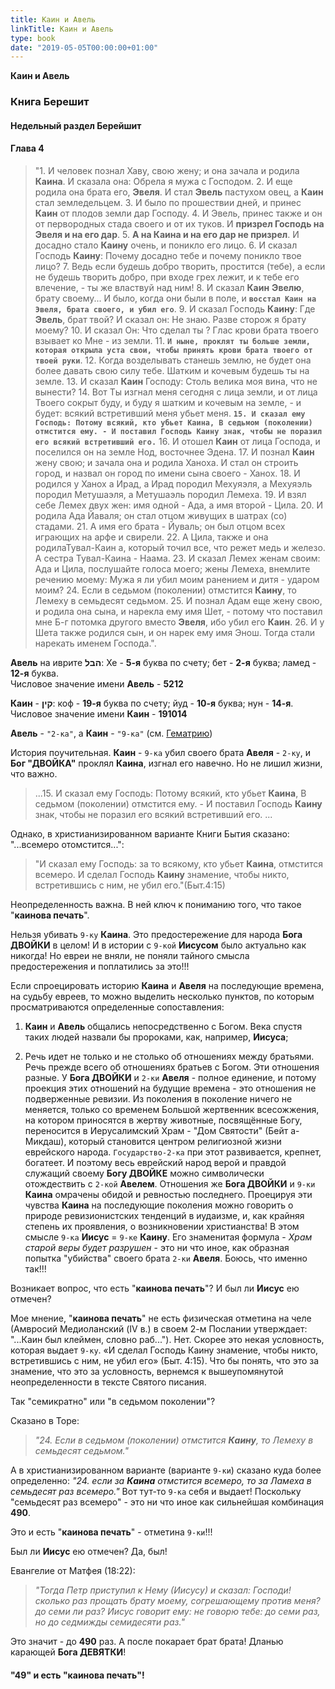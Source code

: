 ```yaml
---
title: Каин и Авель
linkTitle: Каин и Авель
type: book
date: "2019-05-05T00:00:00+01:00"
---
```


**Каин и Авель**

### Книга Берешит

#### Недельный раздел Берейшит

#### Глава 4

> "1. И человек познал Хаву, свою жену; и она зачала и родила **Каина**. И сказала она: Обрела я мужа с Господом. 2. И еще родила она брата его, **Эвеля**. И стал **Эвель** пастухом овец, а **Каин** стал земледельцем. 3. И было по прошествии дней, и принес **Каин** от плодов земли дар Господу. 4. И Эвель, принес также и он от первородных стада своего и от их туков. И **призрел Господь на **Эвеля** и на его дар**. 5. **А на **Каина** и на его дар не призрел**. И досадно стало **Каину** очень, и поникло его лицо. 6. И сказал Господь **Каину**: Почему досадно тебе и почему поникло твое лицо? 7. Ведь если будешь добро творить, простится (тебе), а если не будешь творить добро, при входе грех лежит, и к тебе его влечение, - ты же властвуй над ним! 8. И сказал **Каин** **Эвелю**, брату своему... И было, когда они были в поле, и **`восстал Каин на Эвеля, брата своего, и убил его`**. 9. И сказал Господь **Каину**: Где **Эвель**, брат твой? И сказал он: Не знаю. Разве сторож я брату моему? 10. И сказал Он: Что сделал ты ? Глас крови брата твоего взывает ко Мне - из земли. 11. **`И ныне, проклят ты больше земли, которая открыла уста свои, чтобы принять крови брата твоего от твоей руки`**. 12. Когда возделывать станешь землю, не будет она более давать свою силу тебе. Шатким и кочевым будешь ты на земле. 13. И сказал **Каин** Господу: Столь велика моя вина, что не вынести? 14. Вот Ты изгнал меня сегодня с лица земли, и от лица Твоего сокрыт буду, и буду я шатким и кочевым на земле, - и будет: всякий встретивший меня убьет меня. **`15. И сказал ему Господь: Потому всякий, кто убьет Каина, В седьмом (поколении) отмстится ему. - И поставил Господь Каину знак, чтобы не поразил его всякий встретивший его.`** 16. И отошел **Каин** от лица Господа, и поселился он на земле Нод, восточнее Эдена. 17. И познал **Каин** жену свою; и зачала она и родила Ханоха. И стал он строить город, и назвал он город по имени сына своего - Ханох. 18. И родился у Ханох а Ирад, а Ирад породил Мехуяэля, а Мехуяэль породил Метушаэля, а Метушаэль породил Лемеха. 19. И взял себе Лемех двух жен: имя одной - Ада, а имя второй - Цила. 20. И родила Ада Йаваля; он стал отцом живущих в шатрах (со) стадами. 21. А имя его брата - Йуваль; он был отцом всех играющих на арфе и свирели. 22. А Цила, также и она родилаТувал-Каин а, который точил все, что режет медь и железо. А сестра Тувал-Каина - Наама. 23. И сказал Лемех женам своим: Ада и Цила, послушайте голоса моего; жены Лемеха, внемлите речению моему: Мужа я ли убил моим ранением и дитя - ударом моим? 24. Если в седьмом (поколении) отмстится **Каину**, то Лемеху в семьдесят седьмом. 25. И познал Адам еще жену свою, и родила она сына, и нарекла ему имя Шет, - потому что поставил мне Б-г потомка другого вместо **Эвеля**, ибо убил его **Каин**. 26. И у Шета также родился сын, и он нарек ему имя Энош. Тогда стали нарекать именем Господа.".




**Авель** на иврите **הבל**: Хе - **5-я** буква по счету; бет - **2-я** буква; ламед - **12-я** буква.</br>
Числовое значение имени **Авель** - **5212**

**Каин** - **קין**: коф - **19-я** буква по счету; йуд - **10-я** буква; нун - **14-я**.</br>
Числовое значение имени **Каин** - **191014**

**Авель** - `"2-ка"`, а **Каин** - `"9-ка"` (см. [Гематрию](/docs/vektornoje-kolco/gematriya/))

История поучительная. **Каин** - `9-ка` убил своего брата **Авеля** - `2-ку`, и **Бог "ДВОЙКА"** проклял **Каина**, изгнал его навечно. Но не лишил жизни, что важно.

> ...15. И сказал ему Господь: Потому всякий, кто убьет **Каина**, В седьмом (поколении) отмстится ему. - И поставил Господь **Каину** знак, чтобы не поразил его всякий встретивший его. ...


Однако, в христианизированном варианте Книги Бытия сказано: "...всемеро отомстится...": </br>
> "И сказал ему Господь: за то всякому, кто убьет **Каина**, отмстится всемеро. И сделал Господь **Каину** знамение, чтобы никто, встретившись с ним, не убил его."(Быт.4:15)

Неопределенность важна. В ней ключ к пониманию того, что такое "**каинова печать**".

Нельзя убивать `9-ку` **Каина**. Это предостережение для народа **Бога ДВОЙКИ** в целом! И в истории с `9-кой` **Иисусом** было актуально как никогда! Но евреи не вняли, не поняли тайного смысла предостережения и поплатились за это!!!

Если спроецировать историю **Каина** и **Авеля** на последующие времена, на судьбу евреев, то можно выделить несколько пунктов, по которым просматриваются определенные сопоставления:

1. **Каин** и **Авель** общались непосредственно с Богом. Века спустя таких людей назвали бы пророками, как, например, **Иисуса**;

2. Речь идет не только и не столько об отношениях между братьями. Речь прежде всего об отношениях братьев с Богом. Эти отношения разные. У **Бога ДВОЙКИ** и `2-ки` **Авеля** - полное единение, и потому проекция этих отношений на будущие времена - это отношения не подверженные ревизии. Из поколения в поколение ничего не меняется, только со временем Большой жертвенник всесожжения, на котором приносятся в жертву животные, посвящённые Богу, переносится в Иерусалимский Храм - "Дом Святости" (Бейт а-Микдаш), который становится центром религиозной жизни еврейского народа. `Государство-2-ка` при этот развивается, крепнет, богатеет. И поэтому весь еврейский народ верой и правдой служащий своему **Богу ДВОЙКЕ** можно символически отождествить с `2-кой` **Авелем**. Отношения же **Бога ДВОЙКИ** и `9-ки` **Каина** омрачены обидой и ревностью последнего. Проецируя эти чувства **Каина** на последующие поколения можно говорить о природе ревизионистских тенденций в иудаизме, и, как крайняя степень их проявления, о возникновении христианства! В этом смысле `9-ка` **Иисус** = `9-ке` **Каину**. Его знаменитая формула - _Храм старой веры будет разрушен_ - это ни что иное, как образная попытка "убийства" своего брата `2-ки` **Авеля**. Боюсь, что именно так!!!

Возникает вопрос, что есть "**каинова печать**"? И был ли **Иисус** ею отмечен?

Мое мнение, "**каинова печать**" не есть физическая отметина на челе (Амвросий Медиоланский (IV в.) в своем 2-м Послании утверждает: "...Каин был клеймен, словно раб..."). Нет. Скорее это некая условность, которая выдает `9-ку`. «И сделал Господь Каину знамение, чтобы никто, встретившись с ним, не убил его» (Быт. 4:15). Что бы понять, что это за знамение, что это за условность, вернемся к вышеупомянутой неопределенности в тексте Святого писания.

Так "семикратно" или "в седьмом поколении"?

Сказано в Торе:

> _"24. Если в седьмом (поколении) отмстится **Каину**, то Лемеху в семьдесят седьмом."_

А в христианизированном варианте (варианте `9-ки`) сказано куда более определенно: _"24. если за **Каина** отмстится всемеро, то за Ламеха в семьдесят раз всемеро."_ Вот тут-то `9-ка` себя и выдает! Поскольку "семьдесят раз всемеро" - это ни что иное как сильнейшая комбинация **490**.

Это и есть "**каинова печать**" - отметина `9-ки`!!!

Был ли **Иисус** ею отмечен? Да, был!

Евангелие от Матфея (18:22):

> _"Тогда Петр приступил к Нему (Иисусу) и сказал: Господи! сколько раз прощать брату моему, согрешающему против меня? до семи ли раз? Иисус говорит ему: не говорю тебе: до семи раз, но до седмижды семидесяти раз."_

Это значит - до **490** раз. А после покарает брат брата! Дланью карающей **Бога ДЕВЯТКИ**!

#### **"49"** и есть "**каинова печать**"!
